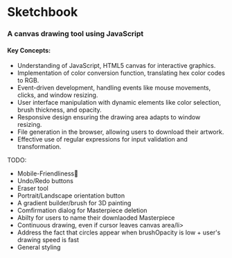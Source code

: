 # Sketchbook
<h3>A canvas drawing tool using JavaScript</h3>

<h4>Key Concepts:</h4>
<ul>
  <li>Understanding of JavaScript, HTML5 canvas for interactive graphics.</li>
  <li>Implementation of color conversion function, translating hex color codes to RGB.</li>
  <li>Event-driven development, handling events like mouse movements, clicks, and window resizing.</li>
  <li>User interface manipulation with dynamic elements like color selection, brush thickness, and opacity.</li>
  <li>Responsive design ensuring the drawing area adapts to window resizing.</li>
  <li>File generation in the browser, allowing users to download their artwork.</li>
  <li>Effective use of regular expressions for input validation and transformation.</li>
</ul>

TODO: 

<ul>
  <li>Mobile-Friendliness🫶</li>
  <li>Undo/Redo buttons</li>
  <li>Eraser tool</li>
  <li>Portrait/Landscape orientation button</li>
  <li>A gradient builder/brush for 3D painting</li>
  <li>Comfirmation dialog for Masterpiece deletion</li>
  <li>Abilty for users to name their downlaoded Masterpiece</li>
  <li>Continuous drawing, even if cursor leaves canvas area/li>
  <li>Address the fact that circles appear when brushOpacity is low + user's drawing speed is fast </li>
  <li>General styling</li>
</ul>
